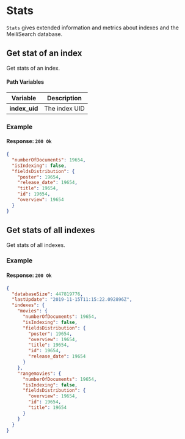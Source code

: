 # Stats

`Stats` gives extended information and metrics about indexes and the MeiliSearch database.

## Get stat of an index

<RouteHighlighter method="GET" route="/indexes/:index_uid/stats"/>

Get stats of an index.

#### Path Variables

| Variable      | Description   |
| ------------- | ------------- |
| **index_uid** | The index UID |

### Example

<CodeSamples id="get_index_stats_1" />

#### Response: `200 Ok`

```json
{
  "numberOfDocuments": 19654,
  "isIndexing": false,
  "fieldsDistribution": {
    "poster": 19654,
    "release_date": 19654,
    "title": 19654,
    "id": 19654,
    "overview": 19654
  }
}
```

## Get stats of all indexes

<RouteHighlighter method="GET" route="/stats"/>

Get stats of all indexes.

### Example

<CodeSamples id="get_indexes_stats_1" />

#### Response: `200 Ok`

```json
{
  "databaseSize": 447819776,
  "lastUpdate": "2019-11-15T11:15:22.092896Z",
  "indexes": {
    "movies": {
      "numberOfDocuments": 19654,
      "isIndexing": false,
      "fieldsDistribution": {
        "poster": 19654,
        "overview": 19654,
        "title": 19654,
        "id": 19654,
        "release_date": 19654
      }
    },
    "rangemovies": {
      "numberOfDocuments": 19654,
      "isIndexing": false,
      "fieldsDistribution": {
        "overview": 19654,
        "id": 19654,
        "title": 19654
      }
    }
  }
}
```
